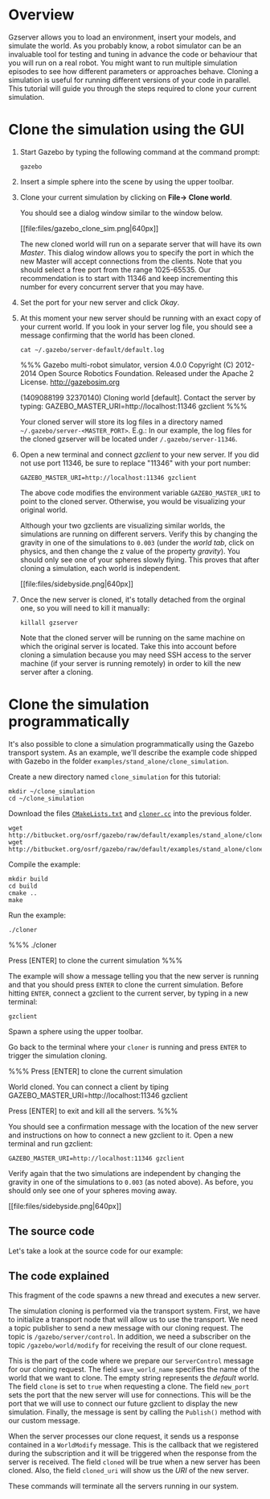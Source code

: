 # Overview

Gzserver allows you to load an environment, insert your models, and
simulate the world. As you probably know, a robot simulator can be an
invaluable tool for testing and tuning in advance the code or behaviour that you
will run on a real robot. You might want to run multiple simulation
episodes to see how different parameters or approaches behave. Cloning a
simulation is useful for running different versions of your code in
parallel. This tutorial will guide you through the steps required to clone your
current simulation.

# Clone the simulation using the GUI

1. Start Gazebo by typing the following command at the command prompt:

    ~~~
    gazebo
    ~~~

1. Insert a simple sphere into the scene by using the upper toolbar.

1. Clone your current simulation by clicking on **File-> Clone world**.

    You should see a dialog window similar to the window below.

    [[file:files/gazebo_clone_sim.png|640px]]
    
    The new cloned world will run on a separate server that will have its own
    *Master*. This dialog window allows you to specify the port in which the new
    Master will accept connections from the clients. Note that you should select
    a free port from the range 1025-65535. Our recommendation is to start with 11346
    and keep incrementing this number for every concurrent server that you may have.

1. Set the port for your new server and click *Okay*.

1. At this moment your new server should be running with an exact copy of your
current world. If you look in your server log file, you should see a message
confirming that the world has been cloned.

    ~~~
    cat ~/.gazebo/server-default/default.log
    ~~~

    %%%
    Gazebo multi-robot simulator, version 4.0.0
    Copyright (C) 2012-2014 Open Source Robotics Foundation.
    Released under the Apache 2 License.
    http://gazebosim.org
    
    
    (1409088199 32370140) Cloning world [default]. Contact the server by typing:
      GAZEBO_MASTER_URI=http://localhost:11346 gzclient
    %%%

    Your cloned server will store its log files in a directory named `~/.gazebo/server-<MASTER_PORT>`.
    E.g.: In our example, the log files for the cloned gzserver will be located under `/.gazebo/server-11346`.

1. Open a new terminal and connect *gzclient* to your new server. If you did not use port 11346, be sure to replace "11346" with your port number:

    ~~~
    GAZEBO_MASTER_URI=http://localhost:11346 gzclient
    ~~~

    The above code modifies the environment variable `GAZEBO_MASTER_URI` to
point to the cloned server. Otherwise, you would be visualizing your original
world.

    Although your two gzclients are visualizing similar worlds, the
    simulations are running on different servers. Verify this by changing
    the gravity in one of the simulations to `0.003` (under the *world tab*,
    click on physics, and then change the z value of the property
    *gravity*). You should only see one of your spheres slowly flying.
    This proves that after cloning a simulation, each world is independent.
    
    [[file:files/sidebyside.png|640px]]
    
1. Once the new server is cloned, it's totally detached from the orginal one, so
you will need to kill it manually:

    ~~~
    killall gzserver
    ~~~
    
    Note that the cloned server will be running on the same machine on which
    the original server is located. Take this into account before cloning
    a simulation because you may need SSH access to the server machine (if
    your server is running remotely) in order to kill the new server
    after a cloning.

# Clone the simulation programmatically

It's also possible to clone a simulation programmatically using the Gazebo
transport system. As an example, we'll describe the example code shipped with
Gazebo in the folder `examples/stand_alone/clone_simulation`.

Create a new directory named `clone_simulation` for this tutorial:

~~~
mkdir ~/clone_simulation
cd ~/clone_simulation
~~~

Download the files [`CMakeLists.txt`](http://bitbucket.org/osrf/gazebo/src/default/examples/stand_alone/clone_simulation/CMakeLists.txt) and [`cloner.cc`](http://bitbucket.org/osrf/gazebo/src/default/examples/stand_alone/clone_simulation/cloner.cc) into the previous folder.

~~~
wget http://bitbucket.org/osrf/gazebo/raw/default/examples/stand_alone/clone_simulation/CMakeLists.txt
wget http://bitbucket.org/osrf/gazebo/raw/default/examples/stand_alone/clone_simulation/cloner.cc
~~~

Compile the example:

~~~
mkdir build
cd build
cmake ..
make
~~~

Run the example:

~~~
./cloner
~~~

%%%
./cloner

Press [ENTER] to clone the current simulation
%%%

The example will show a message telling you that the new server is running and that you should press `ENTER` to clone the current simulation. Before hitting
`ENTER`, connect a gzclient to the current server, by typing in a new terminal:

~~~
gzclient
~~~

Spawn a sphere using the upper toolbar.

Go back to the terminal where your `cloner` is running and press `ENTER` to trigger
the simulation cloning.

%%%
Press [ENTER] to clone the current simulation


World cloned. You can connect a client by tiping
  GAZEBO_MASTER_URI=http://localhost:11346 gzclient

Press [ENTER] to exit and kill all the servers.
%%%

You should see a confirmation message with the location of the new server and
instructions on how to connect a new gzclient to it. Open a new terminal and run gzclient:

~~~
GAZEBO_MASTER_URI=http://localhost:11346 gzclient
~~~

Verify again that the two simulations are independent by changing the gravity in
one of the simulations to `0.003` (as noted above). As before, you should only see one of your
spheres moving away.

[[file:files/sidebyside.png|640px]]

## The source code

Let's take a look at the source code for our example:

<include src='http://bitbucket.org/osrf/gazebo/raw/default/examples/stand_alone/clone_simulation/cloner.cc' />

## The code explained

<include from='/int main/' to='/RunServer\);/' src='http://bitbucket.org/osrf/gazebo/raw/default/examples/stand_alone/clone_simulation/cloner.cc' />

This fragment of the code spawns a new thread and executes a new server.

<include from='/  gazebo::transport::NodePtr/' to='/  getchar();/' src='http://bitbucket.org/osrf/gazebo/raw/default/examples/stand_alone/clone_simulation/cloner.cc' />

The simulation cloning is performed via the transport system. First, we have to
initialize a transport node that will allow us to use the transport. We need a
topic publisher to send a new message with our cloning request. The topic is
`/gazebo/server/control`. In addition, we need a subscriber on the topic `/gazebo/world/modify` for receiving the result of our
clone request.

<include from='/  gazebo::msgs::ServerControl/' to='/  getchar();/' src='http://bitbucket.org/osrf/gazebo/raw/default/examples/stand_alone/clone_simulation/cloner.cc' />

This is the part of the code where we prepare our `ServerControl` message for
our cloning request. The field `save_world_name` specifies the name of the world that
we want to clone. The empty string represents the *default* world. The field
`clone` is set to `true` when requesting a clone. The field
`new_port` sets the port that the new server will use for connections. This will
be the port that we will use to connect our future gzclient to display the new
simulation. Finally, the message is sent by calling the `Publish()` method with
our custom message.

<include from='/void OnWorldModify/' to='/  }\n}/' src='http://bitbucket.org/osrf/gazebo/raw/default/examples/stand_alone/clone_simulation/cloner.cc' />

When the server processes our clone request, it sends us a response contained
in a `WorldModify` message. This is the callback that we registered during the
subscription and it will be triggered when the response from the server is
received. The field `cloned` will be true when a new server has been cloned.
Also, the field `cloned_uri` will show us the *URI* of the new server.

<include from='/  //Make sure/' to='/gazebo::shutdown/' src='http://bitbucket.org/osrf/gazebo/raw/default/examples/stand_alone/clone_simulation/cloner.cc' />

These commands will terminate all the servers running in our system.

